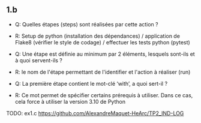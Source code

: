 ## 1.b

- Q: Quelles étapes (steps) sont réalisées par cette action ?
- R: Setup de python (installation des dépendances) / application de Flake8 (vérifier le style de codage) / effectuer les tests python (pytest)

- Q: Une étape est définie au minimum par 2 éléments, lesquels sont-ils et à quoi servent-ils ?
- R: le nom de l'étape permettant de l'identifier et l'action à réaliser (run) 

- Q: La première étape contient le mot-clé ‘with’, a quoi sert-il ? 
- R: Ce mot permet de spécifier certains prérequis à utiliser. Dans ce cas, cela force à utiliser la version 3.10 de Python


TODO: ex1.c
https://github.com/AlexandreMaquet-HeArc/TP2_IND-LOG